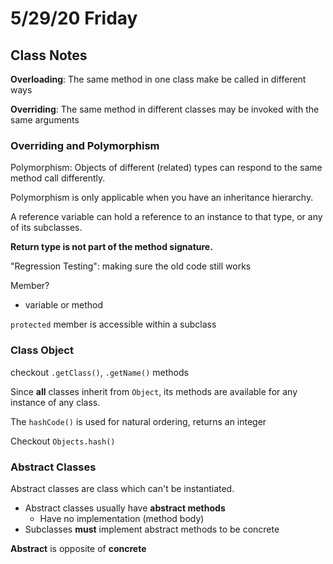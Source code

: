 # 5/29/20 Friday 

## Class Notes 

**Overloading**: The same method in one class make be called in different ways

**Overriding**: The same method in different classes may be invoked with the same arguments 

### Overriding and Polymorphism 
Polymorphism: Objects of different (related) types can respond to the same method call differently. 

Polymorphism is only applicable when you have an inheritance hierarchy. 

A reference variable can hold a reference to an instance to that type, or any of its subclasses. 

**Return type is not part of the method signature.**

"Regression Testing": making sure the old code still works 

Member?
  - variable or method 

`protected` member is accessible within a subclass

### Class Object 

checkout `.getClass()`, `.getName()` methods 

Since **all** classes inherit from `Object`, its methods are available for any instance of any class. 

The `hashCode()` is used for natural ordering, returns an integer

Checkout `Objects.hash()`

### Abstract Classes 
Abstract classes are class which can't be instantiated. 
  - Abstract classes usually have **abstract methods**
    - Have no implementation (method body)
  - Subclasses **must** implement abstract methods to be concrete

**Abstract** is opposite of **concrete**

